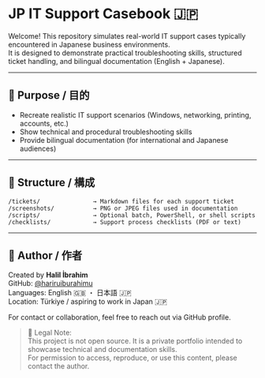 # JP IT Support Casebook 🇯🇵

Welcome! This repository simulates real-world IT support cases typically encountered in Japanese business environments.  
It is designed to demonstrate practical troubleshooting skills, structured ticket handling, and bilingual documentation (English + Japanese).

---

## 🎯 Purpose / 目的

- Recreate realistic IT support scenarios (Windows, networking, printing, accounts, etc.)
- Show technical and procedural troubleshooting skills
- Provide bilingual documentation (for international and Japanese audiences)

---

## 📁 Structure / 構成
```
/tickets/               → Markdown files for each support ticket  
/screenshots/           → PNG or JPEG files used in documentation  
/scripts/               → Optional batch, PowerShell, or shell scripts  
/checklists/            → Support process checklists (PDF or text)
```
---

## 👤 Author / 作者

Created by **Halil İbrahim**  
GitHub: [@hariruiburahimu](https://github.com/hariruiburahimu)  
Languages: English 🇬🇧 ・ 日本語 🇯🇵  
Location: Türkiye / aspiring to work in Japan 🇯🇵

For contact or collaboration, feel free to reach out via GitHub profile.

> 📌 Legal Note:  
> This project is not open source. It is a private portfolio intended to showcase technical and documentation skills.  
> For permission to access, reproduce, or use this content, please contact the author.
